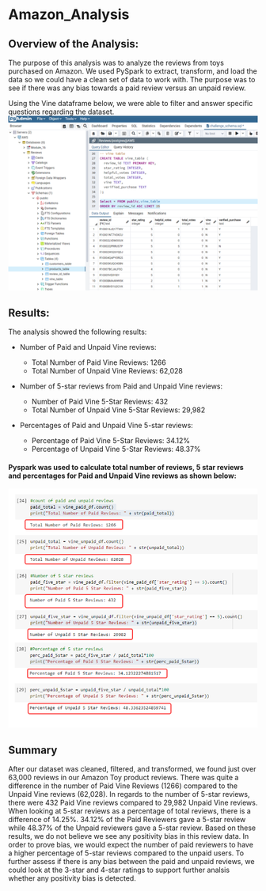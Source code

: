 # Amazon_Analysis

## Overview of the Analysis:
The purpose of this analysis was to analyze the reviews from toys purchased on Amazon.  We used PySpark to extract, transform, and load the data so we could have a clean set of data to work with.  The purpose was to see if there was any bias towards a paid review versus an unpaid review. 

Using the Vine dataframe below, we were able to filter and answer specific questions regarding the dataset. 
![Vine_dataset](https://github.com/laura3kids/Amazon_Analysis/blob/main/Images/vine_table.png)

## Results:
The analysis showed the following results:

* Number of Paid and Unpaid Vine reviews: 
    * Total Number of Paid Vine Reviews: 1266
    * Total Number of Unpaid Vine Reviews: 62,028

* Number of 5-star reviews from Paid and Unpaid Vine reviews:
    * Number of Paid Vine 5-Star Reviews: 432 
    * Total Number of Unpaid Vine 5-Star Reviews: 29,982

* Percentages of Paid and Unpaid Vine 5-star reviews:
    * Percentage of Paid Vine 5-Star Reviews: 34.12% 
    * Percentage of Unpaid Vine 5-Star Reviews: 48.37%

#### Pyspark was used to calculate total number of reviews, 5 star reviews and percentages for Paid and Unpaid Vine reviews as shown below:
![pysparkcode](https://github.com/laura3kids/Amazon_Analysis/blob/main/Images/vine_code.png)

## Summary
After our dataset was cleaned, filtered, and transformed, we found just over 63,000 reviews in our Amazon Toy product reviews.  There was quite a difference in the number of Paid Vine Reviews (1266) compared to the Unpaid Vine reviews (62,028). In regards to the number of 5-star reviews, there were 432 Paid Vine reviews compared to 29,982 Unpaid Vine reviews.  When looking at 5-star reviews as a percentage of total reviews, there is a difference of 14.25%.  34.12% of the Paid Reviewers gave a 5-star review while 48.37% of the Unpaid reviewers gave a 5-star review. Based on these results, we do not believe we see any positivity bias in this review data. In order to prove bias, we would expect the number of paid reviewers to have a higher percentage of 5-star reviews compared to the unpaid users. To further assess if there is any bias between the paid and unpaid reviews, we could look at the 3-star and 4-star ratings to support further analsis whether any positivity bias is detected.
